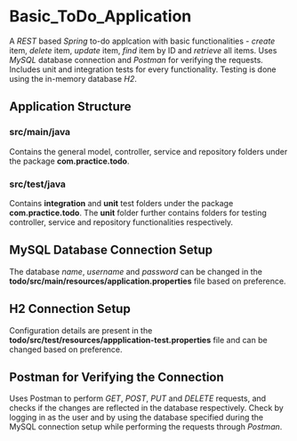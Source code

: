 # Basic_ToDo_Application
A *REST* based *Spring* to-do applcation with basic functionalities - *create* item, *delete* item, *update* item, *find* item by ID and *retrieve* all items. Uses *MySQL* database connection and *Postman* for verifying the requests. 
Includes unit and integration tests for every functionality. Testing is done using the in-memory database *H2*.

## Application Structure
### src/main/java
Contains the general model, controller, service and repository folders under the package **com.practice.todo**.

### src/test/java
Contains **integration** and **unit** test folders under the package **com.practice.todo**. The **unit** folder further contains folders for testing controller, service and repository functionalities respectively.

## MySQL Database Connection Setup
The database *name*, *username* and *password* can be changed in the **todo/src/main/resources/application.properties** file based on  preference. 
 
## H2 Connection Setup
Configuration details are present in the **todo/src/test/resources/appplication-test.properties** file and can be changed based on preference.

## Postman for Verifying the Connection
Uses Postman to perform *GET*, *POST*, *PUT* and *DELETE* requests, and checks if the changes are reflected in the database respectively. Check by logging in as the user and by using the database specified during the MySQL connection setup while performing the requests through *Postman*.
